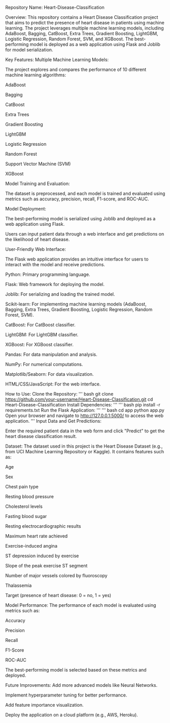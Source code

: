 Repository Name: Heart-Disease-Classification

Overview:
This repository contains a Heart Disease Classification project that aims to predict the presence of heart disease in patients using machine learning. The project leverages multiple machine learning models, including AdaBoost, Bagging, CatBoost, Extra Trees, Gradient Boosting, LightGBM, Logistic Regression, Random Forest, SVM, and XGBoost. The best-performing model is deployed as a web application using Flask and Joblib for model serialization.

Key Features:
Multiple Machine Learning Models:

The project explores and compares the performance of 10 different machine learning algorithms:

AdaBoost

Bagging

CatBoost

Extra Trees

Gradient Boosting

LightGBM

Logistic Regression

Random Forest

Support Vector Machine (SVM)

XGBoost

Model Training and Evaluation:

The dataset is preprocessed, and each model is trained and evaluated using metrics such as accuracy, precision, recall, F1-score, and ROC-AUC.

Model Deployment:

The best-performing model is serialized using Joblib and deployed as a web application using Flask.

Users can input patient data through a web interface and get predictions on the likelihood of heart disease.

User-Friendly Web Interface:

The Flask web application provides an intuitive interface for users to interact with the model and receive predictions.

Python: Primary programming language.

Flask: Web framework for deploying the model.

Joblib: For serializing and loading the trained model.

Scikit-learn: For implementing machine learning models (AdaBoost, Bagging, Extra Trees, Gradient Boosting, Logistic Regression, Random Forest, SVM).

CatBoost: For CatBoost classifier.

LightGBM: For LightGBM classifier.

XGBoost: For XGBoost classifier.

Pandas: For data manipulation and analysis.

NumPy: For numerical computations.

Matplotlib/Seaborn: For data visualization.

HTML/CSS/JavaScript: For the web interface.

How to Use:
Clone the Repository:
'''
bash
git clone https://github.com/your-username/Heart-Disease-Classification.git
cd Heart-Disease-Classification
Install Dependencies:
'''
'''
bash
pip install -r requirements.txt
Run the Flask Application:
'''
'''
bash
cd app
python app.py
Open your browser and navigate to http://127.0.0.1:5000/ to access the web application.
'''
Input Data and Get Predictions:

Enter the required patient data in the web form and click "Predict" to get the heart disease classification result.

Dataset:
The dataset used in this project is the Heart Disease Dataset (e.g., from UCI Machine Learning Repository or Kaggle). It contains features such as:

Age

Sex

Chest pain type

Resting blood pressure

Cholesterol levels

Fasting blood sugar

Resting electrocardiographic results

Maximum heart rate achieved

Exercise-induced angina

ST depression induced by exercise

Slope of the peak exercise ST segment

Number of major vessels colored by fluoroscopy

Thalassemia

Target (presence of heart disease: 0 = no, 1 = yes)

Model Performance:
The performance of each model is evaluated using metrics such as:

Accuracy

Precision

Recall

F1-Score

ROC-AUC

The best-performing model is selected based on these metrics and deployed.

Future Improvements:
Add more advanced models like Neural Networks.

Implement hyperparameter tuning for better performance.

Add feature importance visualization.

Deploy the application on a cloud platform (e.g., AWS, Heroku).
